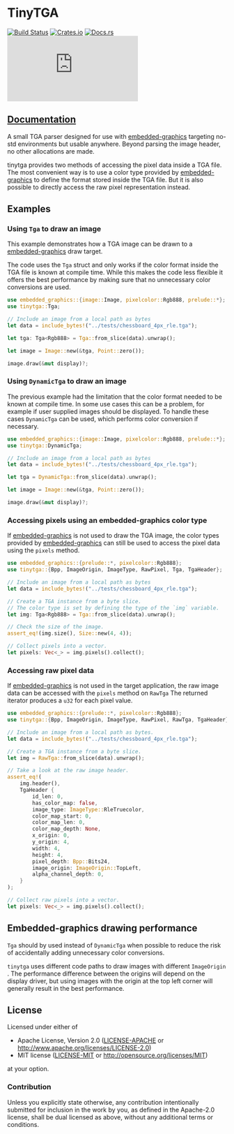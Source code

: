 # TinyTGA

[![Build Status](https://circleci.com/gh/jamwaffles/embedded-graphics/tree/master.svg?style=shield)](https://circleci.com/gh/jamwaffles/embedded-graphics/tree/master)
[![Crates.io](https://img.shields.io/crates/v/tinytga.svg)](https://crates.io/crates/tinytga)
[![Docs.rs](https://docs.rs/tinytga/badge.svg)](https://docs.rs/tinytga)
[![embedded-graphics on Matrix](https://img.shields.io/matrix/rust-embedded-graphics:matrix.org)](https://matrix.to/#/#rust-embedded-graphics:matrix.org)

## [Documentation](https://docs.rs/tinytga)

A small TGA parser designed for use with [embedded-graphics] targeting no-std environments but
usable anywhere. Beyond parsing the image header, no other allocations are made.

tinytga provides two methods of accessing the pixel data inside a TGA file. The most convenient
way is to use a color type provided by [embedded-graphics] to define the format stored inside
the TGA file. But it is also possible to directly access the raw pixel representation instead.

## Examples

### Using `Tga` to draw an image

This example demonstrates how a TGA image can be drawn to a [embedded-graphics] draw target.

The code uses the `Tga` struct and only works if the color format inside the TGA file is known
at compile time. While this makes the code less flexible it offers the best performance by
making sure that no unnecessary color conversions are used.

```rust
use embedded_graphics::{image::Image, pixelcolor::Rgb888, prelude::*};
use tinytga::Tga;

// Include an image from a local path as bytes
let data = include_bytes!("../tests/chessboard_4px_rle.tga");

let tga: Tga<Rgb888> = Tga::from_slice(data).unwrap();

let image = Image::new(&tga, Point::zero());

image.draw(&mut display)?;
```

### Using `DynamicTga` to draw an image

The previous example had the limitation that the color format needed to be known at compile
time. In some use cases this can be a problem, for example if user supplied images should
be displayed. To handle these cases `DynamicTga` can be used, which performs color conversion
if necessary.

```rust
use embedded_graphics::{image::Image, pixelcolor::Rgb888, prelude::*};
use tinytga::DynamicTga;

// Include an image from a local path as bytes
let data = include_bytes!("../tests/chessboard_4px_rle.tga");

let tga = DynamicTga::from_slice(data).unwrap();

let image = Image::new(&tga, Point::zero());

image.draw(&mut display)?;
```
### Accessing pixels using an embedded-graphics color type

If [embedded-graphics] is not used to draw the TGA image, the color types provided by
[embedded-graphics] can still be used to access the pixel data using the
`pixels` method.

```rust
use embedded_graphics::{prelude::*, pixelcolor::Rgb888};
use tinytga::{Bpp, ImageOrigin, ImageType, RawPixel, Tga, TgaHeader};

// Include an image from a local path as bytes
let data = include_bytes!("../tests/chessboard_4px_rle.tga");

// Create a TGA instance from a byte slice.
// The color type is set by defining the type of the `img` variable.
let img: Tga<Rgb888> = Tga::from_slice(data).unwrap();

// Check the size of the image.
assert_eq!(img.size(), Size::new(4, 4));

// Collect pixels into a vector.
let pixels: Vec<_> = img.pixels().collect();
```

### Accessing raw pixel data

If [embedded-graphics] is not used in the target application, the raw image data can be
accessed with the `pixels` method on
`RawTga`  The returned iterator produces a `u32` for each pixel value.

```rust
use embedded_graphics::{prelude::*, pixelcolor::Rgb888};
use tinytga::{Bpp, ImageOrigin, ImageType, RawPixel, RawTga, TgaHeader};

// Include an image from a local path as bytes.
let data = include_bytes!("../tests/chessboard_4px_rle.tga");

// Create a TGA instance from a byte slice.
let img = RawTga::from_slice(data).unwrap();

// Take a look at the raw image header.
assert_eq!(
    img.header(),
    TgaHeader {
        id_len: 0,
        has_color_map: false,
        image_type: ImageType::RleTruecolor,
        color_map_start: 0,
        color_map_len: 0,
        color_map_depth: None,
        x_origin: 0,
        y_origin: 4,
        width: 4,
        height: 4,
        pixel_depth: Bpp::Bits24,
        image_origin: ImageOrigin::TopLeft,
        alpha_channel_depth: 0,
    }
);

// Collect raw pixels into a vector.
let pixels: Vec<_> = img.pixels().collect();
```

## Embedded-graphics drawing performance

`Tga` should by used instead of `DynamicTga` when possible to reduce the risk of
accidentally adding unnecessary color conversions.

`tinytga` uses different code paths to draw images with different `ImageOrigin` .
The performance difference between the origins will depend on the display driver, but using
images with the origin at the top left corner will generally result in the best performance.

[embedded-graphics]: https://docs.rs/embedded-graphics

## License

Licensed under either of

- Apache License, Version 2.0 ([LICENSE-APACHE](LICENSE-APACHE) or http://www.apache.org/licenses/LICENSE-2.0)
- MIT license ([LICENSE-MIT](LICENSE-MIT) or http://opensource.org/licenses/MIT)

at your option.

### Contribution

Unless you explicitly state otherwise, any contribution intentionally submitted for inclusion in the
work by you, as defined in the Apache-2.0 license, shall be dual licensed as above, without any
additional terms or conditions.
